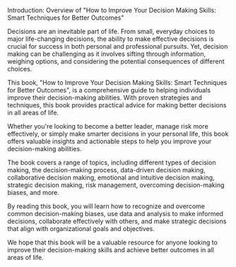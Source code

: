 Introduction: Overview of "How to Improve Your Decision Making Skills: Smart Techniques for Better Outcomes"

Decisions are an inevitable part of life. From small, everyday choices to major life-changing decisions, the ability to make effective decisions is crucial for success in both personal and professional pursuits. Yet, decision making can be challenging as it involves sifting through information, weighing options, and considering the potential consequences of different choices.

This book, "How to Improve Your Decision Making Skills: Smart Techniques for Better Outcomes", is a comprehensive guide to helping individuals improve their decision-making abilities. With proven strategies and techniques, this book provides practical advice for making better decisions in all areas of life.

Whether you're looking to become a better leader, manage risk more effectively, or simply make smarter decisions in your personal life, this book offers valuable insights and actionable steps to help you improve your decision-making abilities.

The book covers a range of topics, including different types of decision making, the decision-making process, data-driven decision making, collaborative decision making, emotional and intuitive decision making, strategic decision making, risk management, overcoming decision-making biases, and more.

By reading this book, you will learn how to recognize and overcome common decision-making biases, use data and analysis to make informed decisions, collaborate effectively with others, and make strategic decisions that align with organizational goals and objectives.

We hope that this book will be a valuable resource for anyone looking to improve their decision-making skills and achieve better outcomes in all areas of life.
